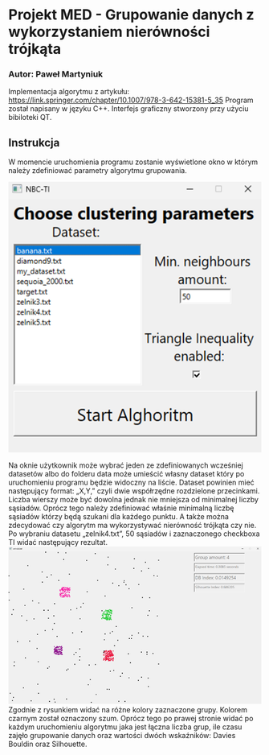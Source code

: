 # Projekt MED - Grupowanie danych z wykorzystaniem nierówności trójkąta
### Autor: Paweł Martyniuk
Implementacja algorytmu z artykułu: https://link.springer.com/chapter/10.1007/978-3-642-15381-5_35
Program został napisany w języku C++. Interfejs graficzny stworzony przy użyciu bibiloteki QT.
## Instrukcja
W momencie uruchomienia programu zostanie wyświetlone okno w którym należy zdefiniować parametry algorytmu grupowania.

![okno_start](./docs/pictures/okno_start.png)

Na oknie użytkownik może wybrać jeden ze zdefiniowanych wcześniej datasetów albo do folderu data może umieścić własny dataset który po uruchomieniu programu będzie widoczny na liście. Dataset powinien mieć następujący format: „X,Y,” czyli dwie współrzędne rozdzielone przecinkami. Liczba wierszy może być dowolna jednak nie mniejsza od minimalnej liczby sąsiadów. Oprócz tego należy zdefiniować właśnie minimalną liczbę sąsiadów którzy będą szukani dla każdego punktu. A także można zdecydować czy algorytm ma wykorzystywać nierówność trójkąta czy nie.
Po wybraniu datasetu „zelnik4.txt”, 50 sąsiadów i zaznaczonego checkboxa TI widać następujący rezultat.
![okno_wynik](./docs/pictures/okno_wynik.png)
Zgodnie z rysunkiem widać na różne kolory zaznaczone grupy. Kolorem czarnym został oznaczony szum. Oprócz tego po prawej stronie widać po każdym uruchomieniu algorytmu jaka jest łączna liczba grup, ile czasu zajęło grupowanie danych oraz wartości dwóch wskaźników: Davies Bouldin oraz Silhouette.
